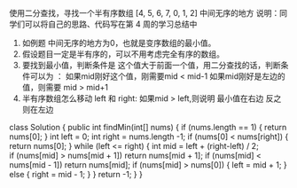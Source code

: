 使用二分查找，寻找一个半有序数组 [4, 5, 6, 7, 0, 1, 2] 中间无序的地方
说明：同学们可以将自己的思路、代码写在第 4 周的学习总结中


1. 如例题 中间无序的地方为0，也就是变序数组的最小值。
2. 假设题目一定是半有序的，可以不用考虑完全有序的数组。
3. 要找到最小值，判断条件是 这个值大于前面一个值，用二分查找的话，判断条件可以为 ：
    如果mid刚好这个值，刚需要mid < mid-1
    如果mid刚好是左边的值，则需要 mid > mid+1
4. 半有序数组怎么移动 left 和 right:
    如果mid > left,则说明 最小值在右边
    反之则在左边

class Solution {
    public int findMin(int[] nums) {
        if (nums.length == 1) {
            return nums[0];
        }
        int left = 0;
        int right = nums.length -1;
        if (nums[0] < nums[right]) {
            return nums[0];
        }
        while (left <= right) {
            int mid = left + (right-left) / 2;    
            if (nums[mid] > nums[mid + 1])
                return nums[mid + 1];
            if (nums[mid] < nums[mid - 1])
                return nums[mid];
            if (nums[mid] > nums[0]) {
                left = mid + 1;
            } else {
                right = mid - 1;
            }
        }
        return -1;
    }
}